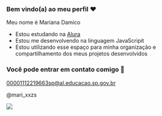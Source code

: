 ### Bem vindo(a) ao meu perfil ❤️

Meu nome é Mariana Damico

- Estou estudando na [Alura](https://www.alura.com.br)
- Estou me desenvolvendo na linguagem JavaScripit
- Estou utilizando esse espaço para minha organização e compartilhamento dos meus projetos desenvolvidos

### Você pode entrar em contato comigo 📧

00001112219663sp@al.educacao.sp.gov.br

@mari_xxzs

![](https://media1.tenor.com/m/fjZp2FJguSAAAAAC/jimin-cute.gif)
